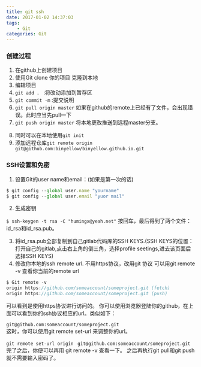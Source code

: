 ```yaml
---
title: git ssh
date: 2017-01-02 14:37:03
tags: 
    - Git
categories: Git
---
```

### 创建过程
1. 在github上创建项目
2. 使用Git clone 你的项目 克隆到本地
3. 编辑项目 
4. `git add . ` :将改动添加到暂存区
5. `git commit -m` :提交说明
6. `git pull origin master` 如果在github的remote上已经有了文件，会出现错误。此时应当先pull一下
7. `git push origin master` 将本地更改推送到远程master分支。
<!--more-->
8. 同时可以在本地使用`git init`
9. 添加远程仓库`git remote origin git@github.com:binyellow/binyellow.github.io.git`

### SSH设置和免密
1. 设置Git的user name和email：(如果是第一次的话)
```js
$ git config --global user.name "yourname"  
$ git config --global user.email "yuor mail"
```

2. 生成密钥

`$ ssh-keygen -t rsa -C "humingx@yeah.net"` 
按回车，最后得到了两个文件：id_rsa和id_rsa.pub。

3. 将id_rsa.pub全部复制到自己gitlab代码库的SSH KEYS.(SSH KEYS的位置：打开自己的gitlab,点击右上角的倒三角，选择profile seetings,进去该页面后选择SSH KEYS)
4. 修改你本地的ssh remote url. 不用https协议，改用git 协议
可以用git remote -v 查看你当前的remote url

```js
$ Git remote -v  
origin https://github.com/someaccount/someproject.git (fetch)  
origin https://github.com/someaccount/someproject.git (push)
```  
可以看到是使用https协议进行访问的。
你可以使用浏览器登陆你的github，在上面可以看到你的ssh协议相应的url。类似如下：

`git@github.com:someaccount/someproject.git`  
这时，你可以使用git remote set-url 来调整你的url。

`git remote set-url origin `
`git@github.com:someaccount/someproject.git`完了之后，你便可以再用 git remote -v 查看一下。
之后再执行git pull和git push就不需要输入密码了。